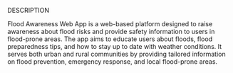DESCRIPTION

Flood Awareness Web App is a web-based platform designed to raise awareness about flood risks and provide safety information to users in flood-prone areas. The app aims to educate users about floods, flood preparedness tips, and how to stay up to date with weather conditions. It serves both urban and rural communities by providing tailored information on flood prevention, emergency response, and local flood-prone areas.
